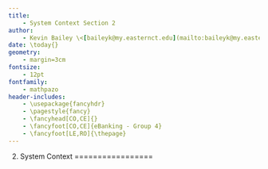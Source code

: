 ```yaml
---
title: 
	- System Context Section 2
author:
	- Kevin Bailey \<[baileyk@my.easternct.edu](mailto:baileyk@my.easternct.edu)\>
date: \today{}
geometry: 
	- margin=3cm
fontsize: 
	- 12pt
fontfamily: 
	- mathpazo
header-includes:
	- \usepackage{fancyhdr}
	- \pagestyle{fancy}
	- \fancyhead[CO,CE]{}
	- \fancyfoot[CO,CE]{eBanking - Group 4}
	- \fancyfoot[LE,RO]{\thepage}
---
```


2. System Context
=================
